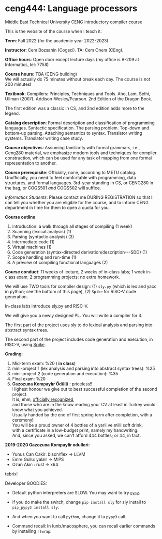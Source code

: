 # ceng444: Language processors
Middle East Technical University CENG introductory compiler course

This is the website of the course when I teach it. 

<b>Term</b>: Fall 2022 (for the academic year 2022-2023)

<b>Instructor</b>: Cem Bozsahin (Cogsci).  TA: Cem Onem (CEng).

<b>Office hours</b>: Open door except lecture days (my office is B-209 at Informatics, tel: 7758)

<b>Course hours</b>: TBA (CENG building)
<br> We will actually do 75 minutes without break each day. The course is not 200 minutes!

<b>Textbook</b>: Compilers: Principles, Techniques and Tools. Aho, Lam, Sethi, Ullman (2007). Addison-Wesley/Pearson.
2nd Edition of the Dragon Book.

The first edition was a classic in CS, and 2nd edition adds more to the legend.


<b>Catalog description</b>: Formal description and classification of programming languages. Syntactic specification. The parsing problem. Top-down and bottom-up parsing. Attaching semantics to syntax. Translator writing systems. Translator writing case study.

<b>Course objectives</b>: Assuming familiarity with formal grammars, i.e., Ceng280 material, we emphasize modern tools and techniques for compiler construction, which can be used for any task of mapping from one formal representation to another.

<b>Course prerequisite</b>: Officially, none, according to METU catalog. Unofficially, you need to feel comfortable with
 programming, data structures, and formal languages. 3rd-year standing in CS, or CENG280 in the bag, or
 COGS501 *and* COGS502 will suffice. 
 
 *Informatics Students*: Please contact me DURING REGISTRATION so that I can
 tell you whether you are eligible for the course, and to inform CENG department in time for them to open
 a quota for you.

<b>Course outline</b>

<ol>
<li> Introduction: a walk through all stages of compiling (1 week)
<li> Scanning (lexical analysis) (1)
<li> Parsing (syntactic analysis) (3)
<li> Intermediate code (1)
<li> Virtual machines (1)
<li> Code generation (syntax-directed derivation/description---SDD) (1)
<li> Scope handling and run-time (1)
<li> A preview of compiling functional languages (2)
</ol>

<b>Course conduct</b>: 11 weeks of lecture, 2 weeks of in-class labs; 1 week in-class exam; 2 programming projects; no extra homework.

<p>We will use TWO tools for compiler design: (1) <code>sly.py</code> (which is lex and yacc in python; see the bottom of this page), (2) <code>Spike</code> for RISC-V code generation.

 
<p> In-class labs introduce sly.py and RISC-V.
 
<p> We will give you a newly designed PL. You will write a compiler for it.
 
<p> The first part of the project uses sly to do lexical analysis and parsing into abstract syntax trees.

<p> The second part of the project includes code generation and execution, in
RISC-V, using <a href="https://github.com/riscv/riscv-isa-sim">Spike</a>.

<b>Grading</b>:
<ol>
 <li> Mid-term exam: %20 (<b> in class</b>)
<li> mini-project 1 (lex analysis and parsing into abstract syntax trees): %25
<li> mini-project 2 (code generation and execution): %35
<li> Final exam: %20
 <li><b>Gazozuna Kompaylır Ödülü</b> : priceless!!
  <br> Highest honour we give out to best successful completion of the second project.
  <br> It is, ehm, <a href="https://www.linkedin.com/in/merihakar">officially recognized</a>, 
  <br> and those who are in the know reading your CV at least in Turkey would know what you achieved.
  <br>Usually handed by the end of first spring term after completion, with a ceremony!
  <br>You will be a proud owner of 4 bottles of a yerli ve milli soft drink,
  <br>with a certificate in a low-budget print, namely my handwriting.
  <br> And, since you asked, we can't afford 444 bottles; or 44, in fact.
</ol>

<b>2019-2020 Gazozuna Kompaylir odulleri:</b>
<ul>
<li>Yunus Can Cakir: bison/flex -> LLVM
<li>Emre Gullu: yalalr -> MIPS
<li>Ozan Akin : rust -> x64
</ul>

tebrix!

Developer GOODIES:

- Default python interpreters are SLOW. You may want to try <code><a href="https://pypy.org">pypy</a></code>.
 
- If you do make the switch, change <code>pip install sly</code> for sly install
to <code>pip_pypy3 install sly</code>.

- And when you want to call <code>python</code>, change it to <code>pypy3</code> call.

- Command recall: In lunix/macosphere, you can recall earlier commands by installing <code>rlwrap</code>.
